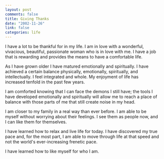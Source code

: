 ```yaml
--- 
layout: post
comments: false
title: Giving Thanks
date: "2002-11-26"
link: false
categories: life
---
```

I have a lot to be thankful for in my life. I am in love with a wonderful, vivacious, beautiful, passionate woman who is in love with me. I have a job that is rewarding and provides the means to have a comfortable life.

As I have grown older I have matured emotionally and spiritually. I have achieved a certain balance physically, emotionally, spiritually, and intellectually. I feel integrated and whole. My enjoyment of life has increased tenfold in the past few years.

I am comforted knowing that I can face the demons I still have; the tools I have developed emotionally and spiritually will allow me to reach a place of balance with those parts of me that still create noise in my head.

I am closer to my family in a real way than ever before. I am able to be myself without worrying about their feelings. I see them as people now, and I can like them for themselves.

I have learned how to relax and live life for today. I have discovered my true pace and, for the most part, I am able to move through life at that speed and not the world's ever-increasing frenetic pace.

I have learned how to like myself for who I am.
